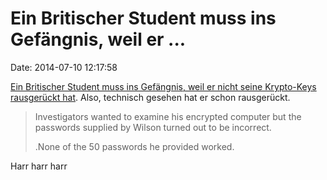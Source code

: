 Ein Britischer Student muss ins Gefängnis, weil er \...
=======================================================

Date: 2014-07-10 12:17:58

[Ein Britischer Student muss ins Gefängnis, weil er nicht seine
Krypto-Keys rausgerückt
hat](http://www.theregister.co.uk/2014/07/08/christopher_wilson_students_refusal_to_give_up_crypto_keys_jail_sentence_ripa/).
Also, technisch gesehen hat er schon rausgerückt.

> Investigators wanted to examine his encrypted computer but the
> passwords supplied by Wilson turned out to be incorrect.
>
> .None of the 50 passwords he provided worked.

Harr harr harr
